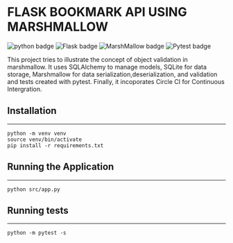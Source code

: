 # FLASK BOOKMARK API USING MARSHMALLOW

![python badge](https://img.shields.io/badge/Python-3.8-green)  ![Flask badge](https://img.shields.io/badge/Flask%20-2.0.1-gray)  ![MarshMallow badge](https://img.shields.io/badge/MarshMallow%20-13.3-blue)  ![Pytest badge](https://img.shields.io/badge/pytest-6.2.5-red) 


This project tries to illustrate the concept of object validation in marshmallow.
It uses SQLAlchemy to manage models, SQLite for data storage, Marshmallow for 
data serialization,deserialization, and validation and tests created with
pytest. Finally, it incoporates Circle CI for Continuous Intergration.

## Installation
---
```shell
python -m venv venv
source venv/bin/activate
pip install -r requirements.txt
```

## Running the Application
---
```shell
python src/app.py
```

## Running tests
---
```shell
python -m pytest -s
```
